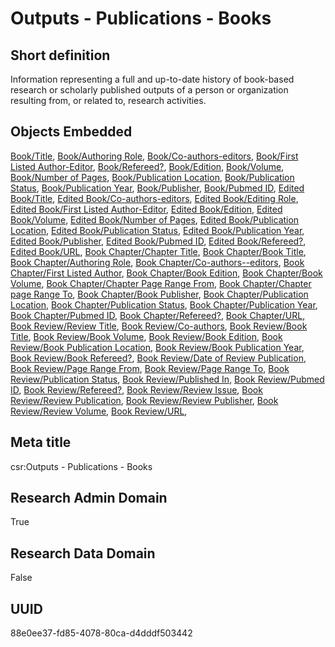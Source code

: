# Outputs - Publications - Books
## Short definition
Information representing a full and up-to-date history of book-based research or scholarly published outputs of a person or organization resulting from, or related to, research activities.
## Objects Embedded
[Book/Title](https://github.com/EuroCRIS/CASRAI-Dictionairies/blob/main/Object-Fields/Book/Title.md), [Book/Authoring Role](https://github.com/EuroCRIS/CASRAI-Dictionairies/blob/main/Object-Fields/Book/Authoring%20Role.md), [Book/Co-authors-editors](https://github.com/EuroCRIS/CASRAI-Dictionairies/blob/main/Object-Fields/Book/Co-authors-editors.md), [Book/First Listed Author-Editor](https://github.com/EuroCRIS/CASRAI-Dictionairies/blob/main/Object-Fields/Book/First%20Listed%20Author-Editor.md), [Book/Refereed?](https://github.com/EuroCRIS/CASRAI-Dictionairies/blob/main/Object-Fields/Book/Refereed?.md), [Book/Edition](https://github.com/EuroCRIS/CASRAI-Dictionairies/blob/main/Object-Fields/Book/Edition.md), [Book/Volume](https://github.com/EuroCRIS/CASRAI-Dictionairies/blob/main/Object-Fields/Book/Volume.md), [Book/Number of Pages](https://github.com/EuroCRIS/CASRAI-Dictionairies/blob/main/Object-Fields/Book/Number%20of%20Pages.md), [Book/Publication Location](https://github.com/EuroCRIS/CASRAI-Dictionairies/blob/main/Object-Fields/Book/Publication%20Location.md), [Book/Publication Status](https://github.com/EuroCRIS/CASRAI-Dictionairies/blob/main/Object-Fields/Book/Publication%20Status.md), [Book/Publication Year](https://github.com/EuroCRIS/CASRAI-Dictionairies/blob/main/Object-Fields/Book/Publication%20Year.md), [Book/Publisher](https://github.com/EuroCRIS/CASRAI-Dictionairies/blob/main/Object-Fields/Book/Publisher.md), [Book/Pubmed ID](https://github.com/EuroCRIS/CASRAI-Dictionairies/blob/main/Object-Fields/Book/Pubmed%20ID.md), [Edited Book/Title](https://github.com/EuroCRIS/CASRAI-Dictionairies/blob/main/Object-Fields/Edited%20Book/Title.md), [Edited Book/Co-authors-editors](https://github.com/EuroCRIS/CASRAI-Dictionairies/blob/main/Object-Fields/Edited%20Book/Co-authors-editors.md), [Edited Book/Editing Role](https://github.com/EuroCRIS/CASRAI-Dictionairies/blob/main/Object-Fields/Edited%20Book/Editing%20Role.md), [Edited Book/First Listed Author-Editor](https://github.com/EuroCRIS/CASRAI-Dictionairies/blob/main/Object-Fields/Edited%20Book/First%20Listed%20Author-Editor.md), [Edited Book/Edition](https://github.com/EuroCRIS/CASRAI-Dictionairies/blob/main/Object-Fields/Edited%20Book/Edition.md), [Edited Book/Volume](https://github.com/EuroCRIS/CASRAI-Dictionairies/blob/main/Object-Fields/Edited%20Book/Volume.md), [Edited Book/Number of Pages](https://github.com/EuroCRIS/CASRAI-Dictionairies/blob/main/Object-Fields/Edited%20Book/Number%20of%20Pages.md), [Edited Book/Publication Location](https://github.com/EuroCRIS/CASRAI-Dictionairies/blob/main/Object-Fields/Edited%20Book/Publication%20Location.md), [Edited Book/Publication Status](https://github.com/EuroCRIS/CASRAI-Dictionairies/blob/main/Object-Fields/Edited%20Book/Publication%20Status.md), [Edited Book/Publication Year](https://github.com/EuroCRIS/CASRAI-Dictionairies/blob/main/Object-Fields/Edited%20Book/Publication%20Year.md), [Edited Book/Publisher](https://github.com/EuroCRIS/CASRAI-Dictionairies/blob/main/Object-Fields/Edited%20Book/Publisher.md), [Edited Book/Pubmed ID](https://github.com/EuroCRIS/CASRAI-Dictionairies/blob/main/Object-Fields/Edited%20Book/Pubmed%20ID.md), [Edited Book/Refereed?](https://github.com/EuroCRIS/CASRAI-Dictionairies/blob/main/Object-Fields/Edited%20Book/Refereed?.md), [Edited Book/URL](https://github.com/EuroCRIS/CASRAI-Dictionairies/blob/main/Object-Fields/Edited%20Book/URL.md), [Book Chapter/Chapter Title](https://github.com/EuroCRIS/CASRAI-Dictionairies/blob/main/Object-Fields/Book%20Chapter/Chapter%20Title.md), [Book Chapter/Book Title](https://github.com/EuroCRIS/CASRAI-Dictionairies/blob/main/Object-Fields/Book%20Chapter/Book%20Title.md), [Book Chapter/Authoring Role](https://github.com/EuroCRIS/CASRAI-Dictionairies/blob/main/Object-Fields/Book%20Chapter/Authoring%20Role.md), [Book Chapter/Co-authors--editors](https://github.com/EuroCRIS/CASRAI-Dictionairies/blob/main/Object-Fields/Book%20Chapter/Co-authors--editors.md), [Book Chapter/First Listed Author](https://github.com/EuroCRIS/CASRAI-Dictionairies/blob/main/Object-Fields/Book%20Chapter/First%20Listed%20Author.md), [Book Chapter/Book Edition](https://github.com/EuroCRIS/CASRAI-Dictionairies/blob/main/Object-Fields/Book%20Chapter/Book%20Edition.md), [Book Chapter/Book Volume](https://github.com/EuroCRIS/CASRAI-Dictionairies/blob/main/Object-Fields/Book%20Chapter/Book%20Volume.md), [Book Chapter/Chapter Page Range From](https://github.com/EuroCRIS/CASRAI-Dictionairies/blob/main/Object-Fields/Book%20Chapter/Chapter%20Page%20Range%20From.md), [Book Chapter/Chapter page Range To](https://github.com/EuroCRIS/CASRAI-Dictionairies/blob/main/Object-Fields/Book%20Chapter/Chapter%20page%20Range%20To.md), [Book Chapter/Book Publisher](https://github.com/EuroCRIS/CASRAI-Dictionairies/blob/main/Object-Fields/Book%20Chapter/Book%20Publisher.md), [Book Chapter/Publication Location](https://github.com/EuroCRIS/CASRAI-Dictionairies/blob/main/Object-Fields/Book%20Chapter/Publication%20Location.md), [Book Chapter/Publication Status](https://github.com/EuroCRIS/CASRAI-Dictionairies/blob/main/Object-Fields/Book%20Chapter/Publication%20Status.md), [Book Chapter/Publication Year](https://github.com/EuroCRIS/CASRAI-Dictionairies/blob/main/Object-Fields/Book%20Chapter/Publication%20Year.md), [Book Chapter/Pubmed ID](https://github.com/EuroCRIS/CASRAI-Dictionairies/blob/main/Object-Fields/Book%20Chapter/Pubmed%20ID.md), [Book Chapter/Refereed?](https://github.com/EuroCRIS/CASRAI-Dictionairies/blob/main/Object-Fields/Book%20Chapter/Refereed?.md), [Book Chapter/URL](https://github.com/EuroCRIS/CASRAI-Dictionairies/blob/main/Object-Fields/Book%20Chapter/URL.md), [Book Review/Review Title](https://github.com/EuroCRIS/CASRAI-Dictionairies/blob/main/Object-Fields/Book%20Review/Review%20Title.md), [Book Review/Co-authors](https://github.com/EuroCRIS/CASRAI-Dictionairies/blob/main/Object-Fields/Book%20Review/Co-authors.md), [Book Review/Book Title](https://github.com/EuroCRIS/CASRAI-Dictionairies/blob/main/Object-Fields/Book%20Review/Book%20Title.md), [Book Review/Book Volume](https://github.com/EuroCRIS/CASRAI-Dictionairies/blob/main/Object-Fields/Book%20Review/Book%20Volume.md), [Book Review/Book Edition](https://github.com/EuroCRIS/CASRAI-Dictionairies/blob/main/Object-Fields/Book%20Review/Book%20Edition.md), [Book Review/Book Publication Location](https://github.com/EuroCRIS/CASRAI-Dictionairies/blob/main/Object-Fields/Book%20Review/Book%20Publication%20Location.md), [Book Review/Book Publication Year](https://github.com/EuroCRIS/CASRAI-Dictionairies/blob/main/Object-Fields/Book%20Review/Book%20Publication%20Year.md), [Book Review/Book Refereed?](https://github.com/EuroCRIS/CASRAI-Dictionairies/blob/main/Object-Fields/Book%20Review/Book%20Refereed?.md), [Book Review/Date of Review Publication](https://github.com/EuroCRIS/CASRAI-Dictionairies/blob/main/Object-Fields/Book%20Review/Date%20of%20Review%20Publication.md), [Book Review/Page Range From](https://github.com/EuroCRIS/CASRAI-Dictionairies/blob/main/Object-Fields/Book%20Review/Page%20Range%20From.md), [Book Review/Page Range To](https://github.com/EuroCRIS/CASRAI-Dictionairies/blob/main/Object-Fields/Book%20Review/Page%20Range%20To.md), [Book Review/Publication Status](https://github.com/EuroCRIS/CASRAI-Dictionairies/blob/main/Object-Fields/Book%20Review/Publication%20Status.md), [Book Review/Published In](https://github.com/EuroCRIS/CASRAI-Dictionairies/blob/main/Object-Fields/Book%20Review/Published%20In.md), [Book Review/Pubmed ID](https://github.com/EuroCRIS/CASRAI-Dictionairies/blob/main/Object-Fields/Book%20Review/Pubmed%20ID.md), [Book Review/Refereed?](https://github.com/EuroCRIS/CASRAI-Dictionairies/blob/main/Object-Fields/Book%20Review/Refereed?.md), [Book Review/Review Issue](https://github.com/EuroCRIS/CASRAI-Dictionairies/blob/main/Object-Fields/Book%20Review/Review%20Issue.md), [Book Review/Review Publication](https://github.com/EuroCRIS/CASRAI-Dictionairies/blob/main/Object-Fields/Book%20Review/Review%20Publication.md), [Book Review/Review Publisher](https://github.com/EuroCRIS/CASRAI-Dictionairies/blob/main/Object-Fields/Book%20Review/Review%20Publisher.md), [Book Review/Review Volume](https://github.com/EuroCRIS/CASRAI-Dictionairies/blob/main/Object-Fields/Book%20Review/Review%20Volume.md), [Book Review/URL](https://github.com/EuroCRIS/CASRAI-Dictionairies/blob/main/Object-Fields/Book%20Review/URL.md), 
## Meta title
csr:Outputs - Publications - Books
## Research Admin Domain
True
## Research Data Domain
False
## UUID
88e0ee37-fd85-4078-80ca-d4dddf503442
